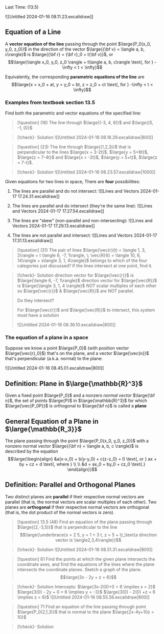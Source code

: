 Last Time: (13.5)

![[Untitled 2024-01-16 08.11.23.excalidraw]]

## Equation of a Line

A **vector equation of the line** passing through the point $\large{P_0(x_0, y_0, z_0)}$ in the direction of the vector $\large{{\bf v} = \langle a, b, c\rangle}$ is $\large{{\bf r} = {\bf r}_0 + t{\bf v}}$, or
$$\large{\langle x_0, y_0, z_0 \rangle + t\langle a, b, c\rangle \text{, for } -\infty < t < \infty}$$

Equivalently, the corresponding **parametric equations of the line** are
$$\large{x = x_0 + at, y = y_0 + bt, z = z_0 + ct \text{, for } -\infty < t <  \infty}$$

### Examples from textbook section 13.5

Find both the parametric and vector equations of the specified line:

>[!question] (16)
The line through $\large{(-3, 4, 6)}$ and $\large{(5, -1, 0)}$

>[!check]- Solution
>![[Untitled 2024-01-16 08.18.29.excalidraw|800]]

>[!question] (23)
The line through $\large{(1,2,3)}$ that is perpendicular to the lines $\large{x = 3-2t}$, $\large{y = 5+8t}$, $\large{z = 7-4t}$ and $\large{x = -2t}$, $\large{y = 5+t}$, $\large{z = 7-t}$.

>[!check]- Solution
>![[Untitled 2024-01-16 08.23.57.excalidraw|1000]]

Given equations for two lines in space, There are **four** possibilities:

1. The lines are parallel and do not intersect: ![[Lines and Vectors 2024-01-17 17.24.31.excalidraw]]

2. The lines are parallel and do intersect (they're the same line): ![[Lines and Vectors 2024-01-17 17.27.54.excalidraw]]

3. The lines are "skew" (non-parallel and non-intersecting): ![[Lines and Vectors 2024-01-17 17.29.13.excalidraw]]

4. The lines are not parallel and intersect: ![[Lines and Vectors 2024-01-17 17.31.13.excalidraw]]

>[!question] (31)
>The pair of lines
$\large{\vec{r}(t) = \langle 1, 3, 2\rangle + t \langle 6, -7, 1\rangle, \; \vec{R}(t) = \langle 10, 6, 14\rangle + s\langle 3, 1, 4\rangle}$ belongs to which of the four categories just discussed? If the lines intersect at one point, find it.

>[!check]- Solution
>direction vector for $\large{\vec{r}}$ is $\large{\langle 6, -7, 1\rangle}$
>direction vector for $\large{\vec{R}}$ is $\large{\langle 3, 1, 4 \rangle}$
>*NOT* scalar multiples of each other
>so $\large{\vec{r}}$ & $\large{\vec{R}}$ are *NOT* parallel.
> 
> Do they intersect?
> 
> For $\large{\vec{r}}$ and $\large{\vec{R}}$ to intersect, this system must have a solution
>  
>  ![[Untitled 2024-01-16 08.36.10.excalidraw|800]]


### The equation of a plane in a space

Suppose we know a point $\large{P_0}$ (with position vector $\large{\vec{r}_0}$) that's on the plane, and a vector $\large{\vec{n}}$ that's perpendicular (a.k.a. normal) to the plane:

![[Untitled 2024-01-16 08.45.01.excalidraw|800]]

## Definition: Plane in $\large{\mathbb{R}^3}$
Given a fixed point $\large{P_0}$ and a nonzero *normal vector* $\large{\bf n}$, the set of points $\large{P}$ in $\large{\mathbb{R}^3}$ for which $\large{\vec{P_0P}}$ is orthogonal to $\large{\bf n}$ is called a **plane**

## General Equation of a Plane in $\large{\mathbb{R_3}}$
The plane passing through the point $\large{P_0(x_0, y_0, z_0)}$ with a nonzero normal vector $\large{{\bf n} = \langle a, b, c \rangle}$ is described by the equation
$$\large{\begin{align} &a(x-x_0) + b(y-y_0) + c(z-z_0) = 0 \text{, or } ax + by + cz = d \text{, where } \\ \\ &d = ax_0 + by_0 + cz_0 \text{.} \end{align}}$$

## Definition: Parallel and Orthogonal Planes
Two distinct planes are **parallel** if their respective normal vectors are parallel (that is, the normal vectors are scalar multiples of each other). Two planes are **orthogonal** if their respective normal vectors are orthogonal (that is, the dot product of the normal vectors is zero).

>[!question] 13.5 (48)
>Find an equation of the plane passing through $\large{(2,-3,5)}$ that is perpendicular to the line
$$\large{\underbrace{x = 2 5, y = 1 + 3 t, z = 5 + t}_\text{a direction vector is \langle2,3,4\rangle}}$$

>[!check]- Solution
![[Untitled 2024-01-16 08.51.31.excalidraw|800]]

>[!question] 61
Find the points at which the given plane intersects the coordinate axes, and find the equations of the lines where the plane intersects the coordinate planes. Sketch a graph of the plane.
$$\large{3x - 2y + z = 6}$$

>[!check]- Solution
>Intercepts:
>$\large{3x-2(0)+0 = 6 \implies x = 2}$
>$\large{3(0) - 2y + 0 = 6 \implies y = -3}$
>$\large{3(0) - 2(0) +z = 6 \implies z = 6}$
![[Untitled 2024-01-16 08.55.56.excalidraw|800]]

>[!question] 71
>Find an equation of the line passing through point $\large{P_0(2,1,3)}$ that is normal to the plane $\large{2x-4y+10z = 10}$

>[!check]- Solution
>